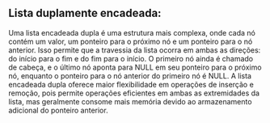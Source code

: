 ## Lista duplamente encadeada:
Uma lista encadeada dupla é uma estrutura mais complexa, onde cada nó contém um valor, um ponteiro para o próximo nó e um ponteiro para o nó anterior. Isso permite que a travessia da lista ocorra em ambas as direções: do início para o fim e do fim para o início. O primeiro nó ainda é chamado de cabeça, e o último nó aponta para NULL em seu ponteiro para o próximo nó, enquanto o ponteiro para o nó anterior do primeiro nó é NULL. A lista encadeada dupla oferece maior flexibilidade em operações de inserção e remoção, pois permite operações eficientes em ambas as extremidades da lista, mas geralmente consome mais memória devido ao armazenamento adicional do ponteiro anterior.
